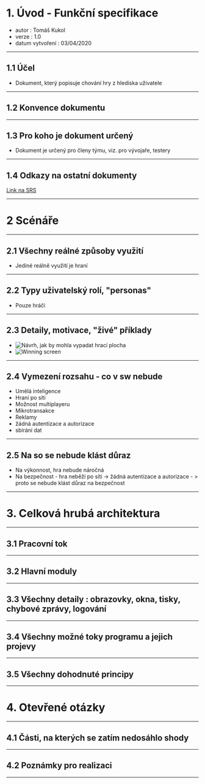# 1. Úvod - Funkční specifikace
- autor : Tomáš Kukol
- verze : 1.0
- datum vytvoření : 03/04/2020

------------------------------------------

## 1.1 Účel
- Dokument, který popisuje chování hry z hlediska uživatele

------------------------------------------

## 1.2 Konvence dokumentu


------------------------------------------

## 1.3 Pro koho je dokument určený
- Dokument je určený pro členy týmu, viz. pro vývojaře, testery

------------------------------------------

## 1.4 Odkazy na ostatní dokumenty
[Link na SRS](https://github.com/KukolTomas/Minesweeper/blob/master/README.md)

------------------------------------------

# 2 Scénáře

------------------------------------------

## 2.1 Všechny reálné způsoby využití
- Jediné reálně využití je hraní

------------------------------------------

## 2.2 Typy uživatelský rolí, "personas"
- Pouze hráči

------------------------------------------

## 2.3 Detaily, motivace, "živé" příklady
 - ![Návrh, jak by mohla vypadat hrací plocha](https://github.com/KukolTomas/Minesweeper/blob/master/minesweeper%20hrac%C3%AD%20plocha.png )
- ![Winning screen](https://github.com/KukolTomas/Minesweeper/blob/master/n%C4%9Bco%20jako%20winning%20screen.png)
------------------------------------------

## 2.4 Vymezení rozsahu - co v sw nebude
- Umělá inteligence
- Hraní po síti
- Možnost multiplayeru
- Mikrotransakce
- Reklamy
- žádná autentizace a autorizace
- sbírání dat
------------------------------------------

## 2.5 Na so se nebude klást důraz
- Na výkonnost, hra nebude náročná
- Na bezpečnost - hra neběží po síti -> žádná autentizace a autorizace - > proto se nebude klást důraz na bezpečnost
------------------------------------------

# 3. Celková hrubá architektura

------------------------------------------

## 3.1 Pracovní tok


------------------------------------------

## 3.2 Hlavní moduly

------------------------------------------

## 3.3 Všechny detaily : obrazovky, okna, tisky, chybové zprávy, logování

------------------------------------------

## 3.4 Všechny možné toky programu a jejich projevy

------------------------------------------

## 3.5 Všechny dohodnuté principy

------------------------------------------

# 4. Otevřené otázky

------------------------------------------

## 4.1 Části, na kterých se zatím nedosáhlo shody 

------------------------------------------

## 4.2 Poznámky pro realizaci

------------------------------------------



